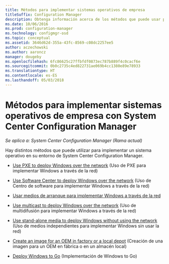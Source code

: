 ```yaml
---
title: Métodos para implementar sistemas operativos de empresa
titleSuffix: Configuration Manager
description: Obtenga información acerca de los métodos que puede usar para implementar sistemas operativos de empresa en su entorno de System Center Configuration Manager.
ms.date: 10/06/2016
ms.prod: configuration-manager
ms.technology: configmgr-osd
ms.topic: conceptual
ms.assetid: 3646d62d-355a-43fc-8569-c08dc2257ee5
author: aczechowski
ms.author: aaroncz
manager: dougeby
ms.openlocfilehash: 6fc86625c27ffbfdf0873ec787b889f4c0cacf6e
ms.sourcegitcommit: 0b0c2735c4ed822731ae069b4cc1380e89e78933
ms.translationtype: HT
ms.contentlocale: es-ES
ms.lasthandoff: 05/03/2018
---
```

# <a name="methods-to-deploy-enterprise-operating-systems-using-system-center-configuration-manager"></a>Métodos para implementar sistemas operativos de empresa con System Center Configuration Manager

*Se aplica a: System Center Configuration Manager (Rama actual)*

Hay distintos métodos que puede utilizar para implementar un sistema operativo en su entorno de System Center Configuration Manager.

-   [Use PXE to deploy Windows over the network](use-pxe-to-deploy-windows-over-the-network.md) (Uso de PXE para implementar Windows a través de la red)  

-   [Use Software Center to deploy Windows over the network](use-software-center-to-deploy-windows-over-the-network.md) (Uso de Centro de software para implementar Windows a través de la red)  

-   [Usar medios de arranque para implementar Windows a través de la red](use-bootable-media-to-deploy-windows-over-the-network.md)  

-   [Use multicast to deploy Windows over the network](use-multicast-to-deploy-windows-over-the-network.md) (Uso de multidifusión para implementar Windows a través de la red)  

-   [Use stand-alone media to deploy Windows without using the network](use-stand-alone-media-to-deploy-windows-without-using-the-network.md) (Uso de medios independientes para implementar Windows sin usar la red)  

-   [Create an image for an OEM in factory or a local depot](create-an-image-for-an-oem-in-factory-or-a-local-depot.md) (Creación de una imagen para un OEM en fábrica o en un almacén local)  

-   [Deploy Windows to Go](deploy-windows-to-go.md) (Implementación de Windows to Go)  
